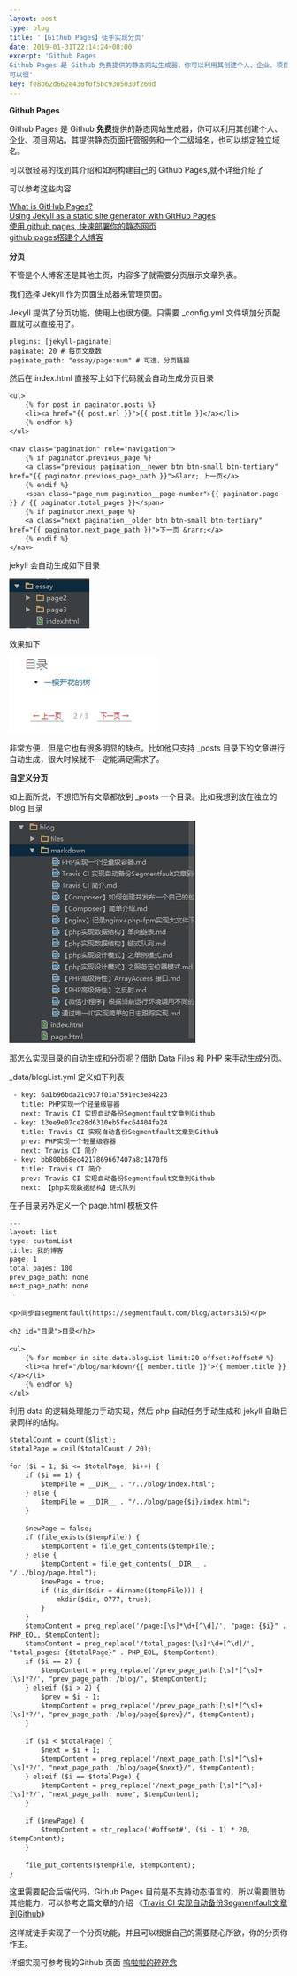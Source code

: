 ```yaml
---  
layout: post  
type: blog  
title: '【Github Pages】徒手实现分页'  
date: 2019-01-31T22:14:24+08:00  
excerpt: 'Github Pages
Github Pages 是 Github 免费提供的静态网站生成器，你可以利用其创建个人、企业、项目网站。其提供静态页面托管服务和一个二级域名，也可以绑定独立域名。
可以很'  
key: fe8b62d662e430f0f5bc9305030f260d  
---  
```


**Github Pages**

Github Pages 是 Github **免费**提供的静态网站生成器，你可以利用其创建个人、企业、项目网站。其提供静态页面托管服务和一个二级域名，也可以绑定独立域名。

可以很轻易的找到其介绍和如何构建自己的 Github Pages,就不详细介绍了

可以参考这些内容

[What is GitHub Pages?](https://help.github.com/articles/what-is-github-pages/)  
[Using Jekyll as a static site generator with GitHub Pages](https://help.github.com/articles/using-jekyll-as-a-static-site-generator-with-github-pages/)  
[使用 github pages, 快速部署你的静态网页](https://blog.csdn.net/baidu_25464429/article/details/80805237)  
[github pages搭建个人博客](https://www.jianshu.com/p/835a8d6514fa)

**分页**

不管是个人博客还是其他主页，内容多了就需要分页展示文章列表。

我们选择 Jekyll 作为页面生成器来管理页面。

Jekyll 提供了分页功能，使用上也很方便。只需要 \_config.yml 文件填加分页配置就可以直接用了。

```
plugins: [jekyll-paginate]
paginate: 20 # 每页文章数
paginate_path: "essay/page:num" # 可选，分页链接
```

然后在 index.html 直接写上如下代码就会自动生成分页目录

```
<ul>
    {% for post in paginator.posts %}
    <li><a href="{{ post.url }}">{{ post.title }}</a></li>
    {% endfor %}
</ul>

<nav class="pagination" role="navigation">
    {% if paginator.previous_page %}
    <a class="previous pagination__newer btn btn-small btn-tertiary" href="{{ paginator.previous_page_path }}">&larr; 上一页</a>
    {% endif %}
    <span class="page_num pagination__page-number">{{ paginator.page }} / {{ paginator.total_pages }}</span>
    {% if paginator.next_page %}
    <a class="next pagination__older btn btn-small btn-tertiary" href="{{ paginator.next_page_path }}">下一页 &rarr;</a>
    {% endif %}
</nav>

```

jekyll 会自动生成如下目录

![clipboard.png](/blog/files/images/f50a73ecd0059701ceda96ffdf21e4d1.png "clipboard.png")

效果如下

![clipboard.png](/blog/files/images/f99487378e46688d2c4d791b2da87438.png "clipboard.png")

非常方便，但是它也有很多明显的缺点。比如他只支持 \_posts 目录下的文章进行自动生成，很大时候就不一定能满足需求了。

**自定义分页**

如上面所说，不想把所有文章都放到 \_posts 一个目录。比如我想到放在独立的 blog 目录

![clipboard.png](/blog/files/images/b291139a7f9195f1b85f2a63c443fb84.png "clipboard.png")

那怎么实现目录的自动生成和分页呢？借助 [Data Files](https://jekyllrb.com/docs/datafiles/) 和 PHP 来手动生成分页。

\_data/blogList.yml 定义如下列表

```
 - key: 6a1b96bda21c937f01a7591ec3e84223
   title: PHP实现一个轻量级容器
   next: Travis CI 实现自动备份Segmentfault文章到Github
 - key: 13ee9e07ce28d6310eb5fec64404fa24
   title: Travis CI 实现自动备份Segmentfault文章到Github
   prev: PHP实现一个轻量级容器
   next: Travis CI 简介
 - key: bb800b68ec4217869667407a8c1470f6
   title: Travis CI 简介
   prev: Travis CI 实现自动备份Segmentfault文章到Github
   next: 【php实现数据结构】链式队列
```

在子目录另外定义一个 page.html 模板文件

```
---
layout: list
type: customList
title: 我的博客
page: 1
total_pages: 100
prev_page_path: none
next_page_path: none
---

<p>同步自segmentfault(https://segmentfault.com/blog/actors315)</p>

<h2 id="目录">目录</h2>

<ul>
    {% for member in site.data.blogList limit:20 offset:#offset# %}
    <li><a href="/blog/markdown/{{ member.title }}">{{ member.title }}</a></li>
    {% endfor %}
</ul>
```

利用 data 的逻辑处理能力手动实现，然后 php 自动任务手动生成和 jekyll 自助目录同样的结构。

```
$totalCount = count($list);
$totalPage = ceil($totalCount / 20);

for ($i = 1; $i <= $totalPage; $i++) {
    if ($i == 1) {
        $tempFile = __DIR__ . "/../blog/index.html";
    } else {
        $tempFile = __DIR__ . "/../blog/page{$i}/index.html";
    }

    $newPage = false;
    if (file_exists($tempFile)) {
        $tempContent = file_get_contents($tempFile);
    } else {
        $tempContent = file_get_contents(__DIR__ . "/../blog/page.html");
        $newPage = true;
        if (!is_dir($dir = dirname($tempFile))) {
            mkdir($dir, 0777, true);
        }
    }
    $tempContent = preg_replace('/page:[\s]*\d+[^\d]/', "page: {$i}" . PHP_EOL, $tempContent);
    $tempContent = preg_replace('/total_pages:[\s]*\d+[^\d]/', "total_pages: {$totalPage}" . PHP_EOL, $tempContent);
    if ($i == 2) {
        $tempContent = preg_replace('/prev_page_path:[\s]*[^\s]+[\s]*?/', "prev_page_path: /blog/", $tempContent);
    } elseif ($i > 2) {
        $prev = $i - 1;
        $tempContent = preg_replace('/prev_page_path:[\s]*[^\s]+[\s]*?/', "prev_page_path: /blog/page{$prev}/", $tempContent);
    }

    if ($i < $totalPage) {
        $next = $i + 1;
        $tempContent = preg_replace('/next_page_path:[\s]*[^\s]+[\s]*?/', "next_page_path: /blog/page{$next}/", $tempContent);
    } elseif ($i == $totalPage) {
        $tempContent = preg_replace('/next_page_path:[\s]*[^\s]+[\s]*?/', "next_page_path: none", $tempContent);
    }

    if ($newPage) {
        $tempContent = str_replace('#offset#', ($i - 1) * 20, $tempContent);
    }

    file_put_contents($tempFile, $tempContent);
}
```

这里需要配合后端代码，Github Pages 目前是不支持动态语言的，所以需要借助其他能力，可以参考之篇文章的介绍 《[Travis CI 实现自动备份Segmentfault文章到Github](https://blog.xiehuanjin.cn/blog/markdown/Travis%20CI%20%E5%AE%9E%E7%8E%B0%E8%87%AA%E5%8A%A8%E5%A4%87%E4%BB%BDSegmentfault%E6%96%87%E7%AB%A0%E5%88%B0Github)》

这样就徒手实现了一个分页功能，并且可以根据自己的需要随心所欲，你的分页你作主。

详细实现可参考我的Github 页面 [呜啦啦的碎碎念](https://github.com/actors315/actors315.github.io)
